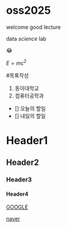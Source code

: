 # oss2025
welcome
good lecture

data *science* lab

😂

$E=mc^2$

#목록작성
1. 동아대학교
2. 컴퓨터공학과

- [] 오늘의 할일
- [] 내일의 할일

# Header1
## Header2
### Header3
#### Header4

[GOOGLE](https://google.com)

[naver](https://naver.com)
